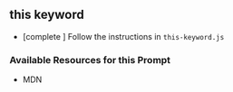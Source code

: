 ## this keyword

- [complete ] Follow the instructions in `this-keyword.js`

### Available Resources for this Prompt
  * MDN
